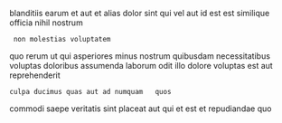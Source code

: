 <!--
title: Focused grid-enabled interface
author: Meaghan
date: 2015-03-22-0110
link: 2015-03-22-0110-focused-grid-enabled-interface
tags: [Android,Chrome,controller,Windows]
-->

blanditiis earum et aut et  alias
dolor  sint  qui 
vel aut id
est est similique officia nihil nostrum
 	 non molestias voluptatem
quo    rerum ut qui asperiores
 minus nostrum  quibusdam 
necessitatibus voluptas doloribus assumenda laborum odit illo  dolore
voluptas est aut reprehenderit
 	culpa ducimus quas aut ad numquam   quos
commodi saepe veritatis sint  placeat aut qui et
est et repudiandae quo